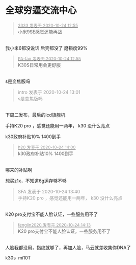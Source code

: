 # 全球穷逼交流中心


<div class="quote"><blockquote><font size="2"><a href="https://www.hostloc.com/forum.php?mod=redirect&amp;goto=findpost&amp;pid=9345361&amp;ptid=757939" target="_blank"><font color="#999999">3333 发表于 2020-10-24 12:55</font></a></font><br />
小米9SE感觉还能再战</blockquote></div><br />
我小米6都没说话 后壳都没了 磨损度99%

<div class="quote"><blockquote><font size="2"><a href="https://www.hostloc.com/forum.php?mod=redirect&amp;goto=findpost&amp;pid=9345363&amp;ptid=757939" target="_blank"><font color="#999999">PA-fan 发表于 2020-10-24 12:55</font></a></font><br />
K30S日常用会更舒服</blockquote></div><br />
s是变焦版吗<img src="static/image/smiley/yct/013.gif" smilieid="43" border="0" alt="" />

<div class="quote"><blockquote><font color="#999999">intro 发表于 2020-10-24 13:01</font><br />
<font color="#999999">s是变焦版吗</font></blockquote></div><br />
下周二发布，最后的lcd旗舰机

手持K20 pro ，感觉还能用一两年， k30 没什么亮点<img id="aimg_kayYM" onclick="zoom(this, this.src, 0, 0, 0)" class="zoom" src="https://cdn.jsdelivr.net/gh/hishis/forum-master/public/images/patch.gif" onmouseover="img_onmouseoverfunc(this)" onload="thumbImg(this)" border="0" alt="" />

k30政府补贴10% 1400到手<img src="static/image/smiley/default/lol.gif" smilieid="12" border="0" alt="" />

<div class="quote"><blockquote><font size="2"><a href="https://www.hostloc.com/forum.php?mod=redirect&amp;goto=findpost&amp;pid=9345682&amp;ptid=757939" target="_blank"><font color="#999999">h20 发表于 2020-10-24 14:00</font></a></font><br />
k30政府补贴10% 1400到手</blockquote></div><br />
哪来的补贴啊

想买z1x，不知道6g运存够不够

<div class="quote"><blockquote><font color="#999999">SFA 发表于 2020-10-24 13:40</font><br />
<font color="#999999">手持K20 pro ，感觉还能用一两年， k30 没什么亮点</font></blockquote></div><br />
K20 pro支付宝不能人脸认证，一些服务用不了

<div class="quote"><blockquote><font size="2"><a href="https://www.hostloc.com/forum.php?mod=redirect&amp;goto=findpost&amp;pid=9345754&amp;ptid=757939" target="_blank"><font color="#999999">fenglin2020 发表于 2020-10-24 14:13</font></a></font><br />
K20 pro支付宝不能人脸认证，一些服务用不了</blockquote></div><br />
人脸我都没用，指纹就够了，再加人脸，马云就差收集你DNA了<img id="aimg_iJTzn" onclick="zoom(this, this.src, 0, 0, 0)" class="zoom" src="https://cdn.jsdelivr.net/gh/hishis/forum-master/public/images/patch.gif" onmouseover="img_onmouseoverfunc(this)" onload="thumbImg(this)" border="0" alt="" />

k30s&nbsp;&nbsp;mi10T<img id="aimg_p2125" onclick="zoom(this, this.src, 0, 0, 0)" class="zoom" src="https://cdn.jsdelivr.net/gh/hishis/forum-master/public/images/patch.gif" onmouseover="img_onmouseoverfunc(this)" onload="thumbImg(this)" border="0" alt="" />
